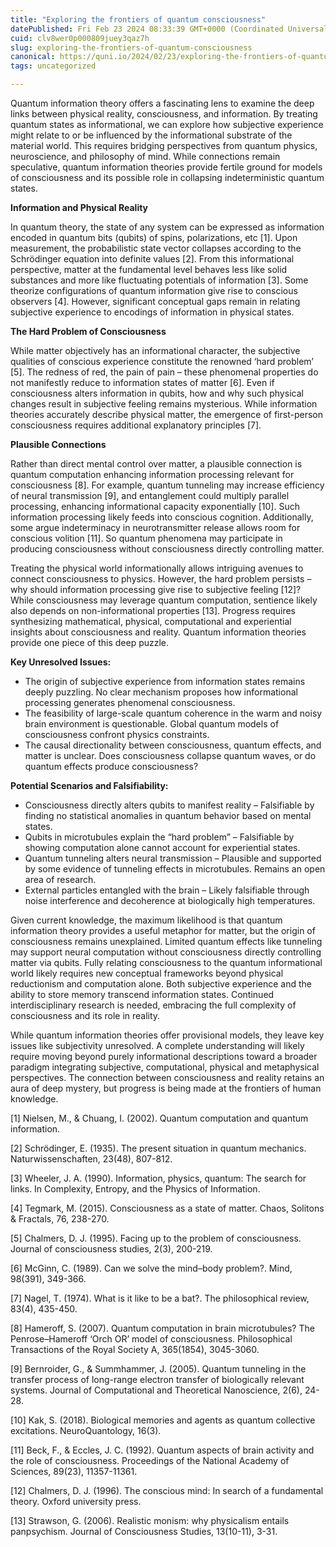 ```yaml
---
title: "Exploring the frontiers of quantum consciousness"
datePublished: Fri Feb 23 2024 08:33:39 GMT+0000 (Coordinated Universal Time)
cuid: clv8wer0p000809juey3qaz7h
slug: exploring-the-frontiers-of-quantum-consciousness
canonical: https://quni.io/2024/02/23/exploring-the-frontiers-of-quantum-consciousness/
tags: uncategorized

---
```


Quantum information theory offers a fascinating lens to examine the deep links between physical reality, consciousness, and information. By treating quantum states as informational, we can explore how subjective experience might relate to or be influenced by the informational substrate of the material world. This requires bridging perspectives from quantum physics, neuroscience, and philosophy of mind. While connections remain speculative, quantum information theories provide fertile ground for models of consciousness and its possible role in collapsing indeterministic quantum states.

**Information and Physical Reality**

In quantum theory, the state of any system can be expressed as information encoded in quantum bits (qubits) of spins, polarizations, etc \[1\]. Upon measurement, the probabilistic state vector collapses according to the Schrödinger equation into definite values \[2\]. From this informational perspective, matter at the fundamental level behaves less like solid substances and more like fluctuating potentials of information \[3\]. Some theorize configurations of quantum information give rise to conscious observers \[4\]. However, significant conceptual gaps remain in relating subjective experience to encodings of information in physical states.

**The Hard Problem of Consciousness**

While matter objectively has an informational character, the subjective qualities of conscious experience constitute the renowned ‘hard problem’ \[5\]. The redness of red, the pain of pain – these phenomenal properties do not manifestly reduce to information states of matter \[6\]. Even if consciousness alters information in qubits, how and why such physical changes result in subjective feeling remains mysterious. While information theories accurately describe physical matter, the emergence of first-person consciousness requires additional explanatory principles \[7\].

**Plausible Connections**

Rather than direct mental control over matter, a plausible connection is quantum computation enhancing information processing relevant for consciousness \[8\]. For example, quantum tunneling may increase efficiency of neural transmission \[9\], and entanglement could multiply parallel processing, enhancing informational capacity exponentially \[10\]. Such information processing likely feeds into conscious cognition. Additionally, some argue indeterminacy in neurotransmitter release allows room for conscious volition \[11\]. So quantum phenomena may participate in producing consciousness without consciousness directly controlling matter.

Treating the physical world informationally allows intriguing avenues to connect consciousness to physics. However, the hard problem persists – why should information processing give rise to subjective feeling \[12\]? While consciousness may leverage quantum computation, sentience likely also depends on non-informational properties \[13\]. Progress requires synthesizing mathematical, physical, computational and experiential insights about consciousness and reality. Quantum information theories provide one piece of this deep puzzle.

**Key Unresolved Issues:**

*   The origin of subjective experience from information states remains deeply puzzling. No clear mechanism proposes how informational processing generates phenomenal consciousness.
*   The feasibility of large-scale quantum coherence in the warm and noisy brain environment is questionable. Global quantum models of consciousness confront physics constraints.
*   The causal directionality between consciousness, quantum effects, and matter is unclear. Does consciousness collapse quantum waves, or do quantum effects produce consciousness?

**Potential Scenarios and Falsifiability:**

*   Consciousness directly alters qubits to manifest reality – Falsifiable by finding no statistical anomalies in quantum behavior based on mental states.
*   Qubits in microtubules explain the “hard problem” – Falsifiable by showing computation alone cannot account for experiential states.
*   Quantum tunneling alters neural transmission – Plausible and supported by some evidence of tunneling effects in microtubules. Remains an open area of research.
*   External particles entangled with the brain – Likely falsifiable through noise interference and decoherence at biologically high temperatures.

Given current knowledge, the maximum likelihood is that quantum information theory provides a useful metaphor for matter, but the origin of consciousness remains unexplained. Limited quantum effects like tunneling may support neural computation without consciousness directly controlling matter via qubits. Fully relating consciousness to the quantum informational world likely requires new conceptual frameworks beyond physical reductionism and computation alone. Both subjective experience and the ability to store memory transcend information states. Continued interdisciplinary research is needed, embracing the full complexity of consciousness and its role in reality.

While quantum information theories offer provisional models, they leave key issues like subjectivity unresolved. A complete understanding will likely require moving beyond purely informational descriptions toward a broader paradigm integrating subjective, computational, physical and metaphysical perspectives. The connection between consciousness and reality retains an aura of deep mystery, but progress is being made at the frontiers of human knowledge.

\[1\] Nielsen, M., & Chuang, I. (2002). Quantum computation and quantum information.

\[2\] Schrödinger, E. (1935). The present situation in quantum mechanics. Naturwissenschaften, 23(48), 807-812.

\[3\] Wheeler, J. A. (1990). Information, physics, quantum: The search for links. In Complexity, Entropy, and the Physics of Information.

\[4\] Tegmark, M. (2015). Consciousness as a state of matter. Chaos, Solitons & Fractals, 76, 238-270.

\[5\] Chalmers, D. J. (1995). Facing up to the problem of consciousness. Journal of consciousness studies, 2(3), 200-219.

\[6\] McGinn, C. (1989). Can we solve the mind–body problem?. Mind, 98(391), 349-366.

\[7\] Nagel, T. (1974). What is it like to be a bat?. The philosophical review, 83(4), 435-450.

\[8\] Hameroff, S. (2007). Quantum computation in brain microtubules? The Penrose–Hameroff ‘Orch OR’ model of consciousness. Philosophical Transactions of the Royal Society A, 365(1854), 3045-3060.

\[9\] Bernroider, G., & Summhammer, J. (2005). Quantum tunneling in the transfer process of long-range electron transfer of biologically relevant systems. Journal of Computational and Theoretical Nanoscience, 2(6), 24-28.

\[10\] Kak, S. (2018). Biological memories and agents as quantum collective excitations. NeuroQuantology, 16(3).

\[11\] Beck, F., & Eccles, J. C. (1992). Quantum aspects of brain activity and the role of consciousness. Proceedings of the National Academy of Sciences, 89(23), 11357-11361.

\[12\] Chalmers, D. J. (1996). The conscious mind: In search of a fundamental theory. Oxford university press.

\[13\] Strawson, G. (2006). Realistic monism: why physicalism entails panpsychism. Journal of Consciousness Studies, 13(10-11), 3-31.